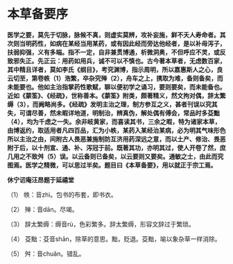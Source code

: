# 本草备要序

 **医学之要，莫先于切脉，脉候不真，则虚实莫辨，攻补妄施，鲜不夭人寿命者。其次则当明药性，如病在某经当用某药，或有因此经而旁达他经者，是以补母泻子，扶弱抑强，义有多端。指不一定，自非兼贯博通，析微洞奥，不但呼应不灵，或反致邪失正。先正云：用药如用兵，诚不可以不慎也。古今著本草者，无虑数百家，其中精且详者，莫如李氏《纲目》，考究渊博，指示周明，所以嘉惠斯人之心，良云切至，第卷帙（1）浩繁，卒杂究殚（2），舟车之上，携取为难，备则备矣，而未能要也。他如主治指掌药性歌赋，聊以便初学之诵习，要则要矣，而未能备也。近如《蒙筌》、《经疏》，世称善本。《蒙筌》附类，颇著精义，然文拘对偶，辞太繁缛（3），而阙略尚多。《经疏》发明主治之理，制方参互之义，甚者刊误以究其失，可谓尽善，然未暇详地道，明制治，辨真伪，解处偶有傅会，常品时多芟黜（4），均为千虑之一失。余非岐黄家，而喜读其书，三余之暇，特为诸家本草，由博返约，取适用者凡四百品，汇为小帙，某药入某经治某病，必为明其气味形色所以主治之由，间附古人畏恶兼施制防互济用药深远之意，而以土产、修治、畏恶附于后，以十剂宣、通、补、泻冠于前。既著其功，亦明其过，使人开卷了然，庶几用之不致舛（5）误。以云备则已备矣，以云要则又要矣。通敏之士，由此而究图焉。医学之精微，可以思过半矣。题目曰《本草备要》，用以就正于宗工焉。**

 

**休宁讱庵汪昂题于延禧堂**

 

（1）   帙：音zhì。包书的布套，即书衣。

（2）   殚：音dān。尽竭。

（3）   辞太繁缛：缛音rù，色彩繁多。辞太繁缛，形容文辞过于繁琐。

（4）   芟黜：芟音shān，除草的意思。黜，贬退。芟黜，喻以象杂草一样消除。

（5）   舛：音chuǎn。错乱。



 